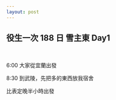 ```yaml
---
layout: post
---
```


役生一次 188 日 雪主東 Day1
---

<br>

6:00 大家從宜蘭出發

8:30 到武陵，先把多的東西放我宿舍

比表定晚半小時出發



<br>
